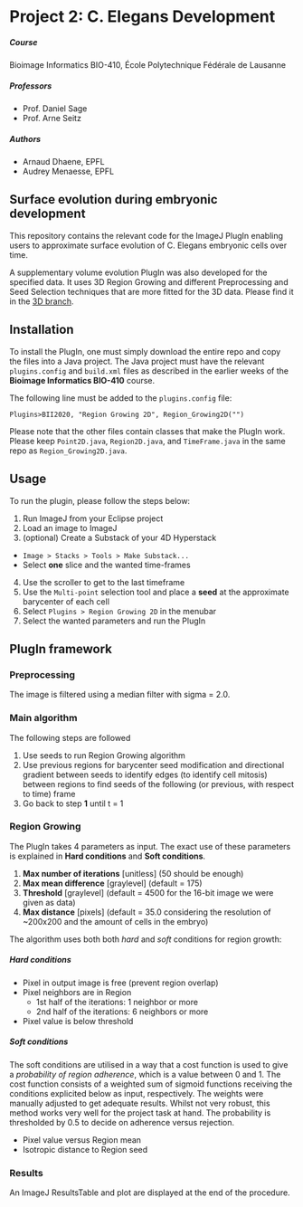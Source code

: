 # Project 2: C. Elegans Development

##### Course

Bioimage Informatics BIO-410, École Polytechnique Fédérale de Lausanne

##### Professors
* Prof. Daniel Sage
* Prof. Arne Seitz

##### Authors
* Arnaud Dhaene, EPFL
* Audrey Menaesse, EPFL

## Surface evolution during embryonic development

This repository contains the relevant code for the ImageJ PlugIn enabling users to approximate surface evolution of C. Elegans embryonic cells over time.

A supplementary volume evolution PlugIn was also developed for the specified data. It uses 3D Region Growing and different Preprocessing and Seed Selection techniques that are more fitted for the 3D data. Please find it in the [3D branch](https://github.com/arnauddhaene/CElegansDev/tree/3D).

## Installation

To install the PlugIn, one must simply download the entire repo and copy the files into a Java project. The Java project must have the relevant `plugins.config` and `build.xml` files as described in the earlier weeks of the **Bioimage Informatics BIO-410** course.

The following line must be added to the `plugins.config` file:

```
Plugins>BII2020, "Region Growing 2D", Region_Growing2D("")
```

Please note that the other files contain classes that make the PlugIn work. Please keep `Point2D.java`, `Region2D.java`, and `TimeFrame.java` in the same repo as `Region_Growing2D.java`.

## Usage

To run the plugin, please follow the steps below:

1. Run ImageJ from your Eclipse project
2. Load an image to ImageJ
3. (optional) Create a Substack of your 4D Hyperstack
  * `Image > Stacks > Tools > Make Substack...`
  * Select **one** slice and the wanted time-frames
4. Use the scroller to get to the last timeframe
5. Use the `Multi-point` selection tool and place a **seed** at the approximate barycenter of each cell
6. Select `Plugins > Region Growing 2D` in the menubar
7. Select the wanted parameters and run the PlugIn

## PlugIn framework

### Preprocessing

The image is filtered using a median filter with sigma = 2.0.

### Main algorithm

The following steps are followed

1. Use seeds to run Region Growing algorithm
2. Use previous regions for barycenter seed modification and directional gradient between seeds to identify edges (to identify cell mitosis) between regions to find seeds of the following (or previous, with respect to time) frame
3. Go back to step **1** until t = 1

### Region Growing

The PlugIn takes 4 parameters as input. The exact use of these parameters is explained in **Hard conditions** and **Soft conditions**.

1. **Max number of iterations** [unitless] (50 should be enough)
2. **Max mean difference** [graylevel] (default = 175)
3. **Threshold** [graylevel] (default = 4500 for the 16-bit image we were given as data)
4. **Max distance** [pixels] (default = 35.0 considering the resolution of ~200x200 and the amount of cells in the embryo)


The algorithm uses both both *hard* and *soft* conditions for region growth:

##### Hard conditions

* Pixel in output image is free (prevent region overlap)
* Pixel neighbors are in Region
  * 1st half of the iterations: 1 neighbor or more
  * 2nd half of the iterations: 6 neighbors or more
* Pixel value is below threshold

##### Soft conditions

The soft conditions are utilised in a way that a cost function is used to give a _probability of region adherence_, which is a value between 0 and 1. The cost function consists of a weighted sum of sigmoid functions receiving the conditions explicited below as input, respectively. The weights were manually adjusted to get adequate results. Whilst not very robust, this method works very well for the project task at hand. The probability is thresholded by 0.5 to decide on adherence versus rejection.

* Pixel value versus Region mean
* Isotropic distance to Region seed

### Results

An ImageJ ResultsTable and plot are displayed at the end of the procedure.
